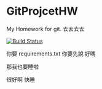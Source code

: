 # GitProjcetHW
My Homework for git.
ㄊㄊㄊㄊ


[![Build Status](https://travis-ci.com/konohaDX/GitProjcetHW.svg?branch=master)](https://travis-ci.com/konohaDX/GitProjcetHW)


你要 requirements.txt 你要先說 好嗎

那我也要睡啦

很好啊 快睡
